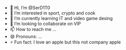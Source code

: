 - 👋 Hi, I’m @SerD1T0
- 👀 I’m interested in sport, crypto and cook
- 🌱 I’m currently learning IT and video game desing
- 💞️ I’m looking to collaborate on VIP
- 📫 How to reach me ...
- 😄 Pronouns: ...
- ⚡ Fun fact: I love an apple but this not company apple

<!---
SerD1T0/SerD1T0 is a ✨ special ✨ repository because its `README.md` (this file) appears on your GitHub profile.
You can click the Preview link to take a look at your changes.
--->
